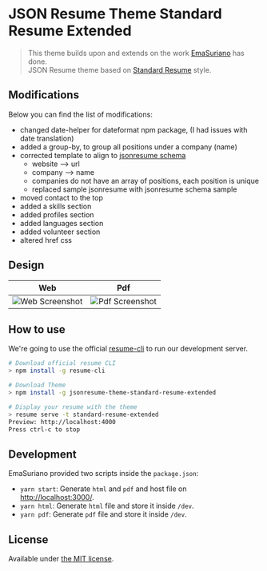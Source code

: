 # JSON Resume Theme Standard Resume Extended

> This theme builds upon and extends on the work [EmaSuriano](https://github.com/EmaSuriano/jsonresume-theme-standard-resume) has done.   
> JSON Resume theme based on [Standard Resume](https://standardresume.co/r/jeffleu) style.

## Modifications

Below you can find the list of modifications:

- changed date-helper for dateformat npm package, (I had issues with date translation)
- added a group-by, to group all positions under a company (name)
- corrected template to align to [jsonresume schema](https://github.com/jsonresume/resume-schema)
    - website --> url
    - company --> name
    - companies do not have an array of positions, each position is unique
    - replaced sample jsonresume with jsonresume schema sample
- moved contact to the top
- added a skills section
- added profiles section
- added languages section
- added volunteer section
- altered href css

## Design

| Web                                       | Pdf                                       |
| ----------------------------------------- | ----------------------------------------- |
| ![Web Screenshot](./docs/web-capture.png) | ![Pdf Screenshot](./docs/pdf-capture.png) |

## How to use

We're going to use the official [resume-cli](https://github.com/jsonresume/resume-cli) to run our development server.

```bash
# Download official resume CLI
> npm install -g resume-cli

# Download Theme
> npm install -g jsonresume-theme-standard-resume-extended

# Display your resume with the theme
> resume serve -t standard-resume-extended
Preview: http://localhost:4000
Press ctrl-c to stop
```

## Development

EmaSuriano provided two scripts inside the `package.json`:

- `yarn start`: Generate `html` and `pdf` and host file on [http://localhost:3000/](http://localhost:3000/).
- `yarn html`: Generate `html` file and store it inside `/dev`.
- `yarn pdf`: Generate `pdf` file and store it inside `/dev`.

## License

Available under [the MIT license](http://mths.be/mit).
